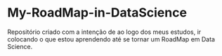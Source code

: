# My-RoadMap-in-DataScience
Repositório criado com a intenção  de ao logo dos meus estudos, ir colocando o que estou aprendendo até se tornar um RoadMap em Data Science.

